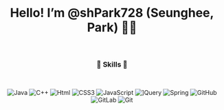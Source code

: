  
 
 
<h1 align="center"> Hello! I’m @shPark728 (Seunghee, Park) 👋🏻 </h1>

 
  
   

<h3 align="center"> 🪬 Skills 🪬 </h3>
 
<p align="center">
<img alt="Java" src ="https://img.shields.io/badge/Java-007396.svg?&style=for-the-badge&logo=Java&logoColor=white"/> <img alt="C++" src ="https://img.shields.io/badge/C++-00599C.svg?&style=for-the-badge&logo=C++&logoColor=white"/> <img alt="Html" src 
="https://img.shields.io/badge/HTML-E34F26.svg?&style=for-the-badge&logo=HTML5&logoColor=white"/> <img alt="CSS3" src
="https://img.shields.io/badge/CSS3-FF9933.svg?&style=for-the-badge&logo=CSS3&logoColor=white"/> <img alt="JavaScript" src
="https://img.shields.io/badge/JavaScript-F7DF1E.svg?&style=for-the-badge&logo=JavaScript&logoColor=white"/> <img alt="]Query" src
="https://img.shields.io/badge/]Query-31A8FF.svg?&style=for-the-badge&logo=]Query&logoColor=white"/> <img alt="Spring" src
="https://img.shields.io/badge/Spring-6DB33F.svg?&style=for-the-badge&logo=Spring&logoColor=white"/> <img alt="GitHub" src
="https://img.shields.io/badge/GitHub-181717.svg?&style=for-the-badge&logo=GitHub&logoColor=white"/> <img alt="GitLab" src
="https://img.shields.io/badge/GitLab-FC6D26.svg?&style=for-the-badge&logo=GitLab&logoColor=white"/> <img alt="Git" src
="https://img.shields.io/badge/Git-F05032.svg?&style=for-the-badge&logo=Git&logoColor=white"/>
</p>
